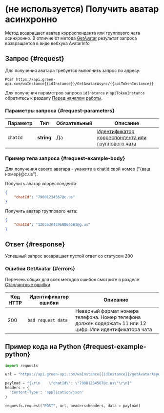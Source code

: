 # (не используется) Получить аватар асинхронно
Метод возвращает аватар корреспондента или группового чата асинхронно. В отличие от метода [GetAvatar](GetAvatar) результат запроса возвращается в виде вебхука AvatarInfo
## Запрос {#request}

Для получения аватара требуется выполнить запрос по адресу:
```
POST https://api.green-api.com/waInstance{{idInstance}}/GetAvatarAsync/{{apiTokenInstance}}
```

Для получения параметров запроса `idInstance` и `apiTokenInstance` обратитесь к разделу [Перед началом работы](../../before-start.md#parameters).

### Параметры запроса {#request-parameters}

Параметр | Тип | Обязательный | Описание
----- | ----- | ----- | -----
`chatId` | **string** | Да | [Идентификатор корреспондента или группового чата](../chat-id.md)

### Пример тела запроса {#request-example-body}

Для получения своего аватара - укажите в chatId свой номер ("{ваш номер}@c.us").

Получить аватар корреспондента:
```json
{
    "chatId": "79001234567@c.us"
}
```

Получить аватар группового чата:
```json
{
    "chatId": "120363043968066561@g.us"
}
```

## Ответ {#response}

Успешный запрос возвращает пустой ответ со статусом 200

### Ошибки GetAvatar {#errors}

Перечень общих для всех методов ошибок смотрите в разделе [Стандартные ошибки](../common-errors.md)

Код HTTP | Идентификатор ошибки | Описание
----- | ----- | -----
200|`bad request data`| Неверный формат номера телефона. Номер телефона должен содержать 11 или 12 цифр. Или идентификатора чата

## Пример кода на Python  {#request-example-python}

```python
import requests

url = "https://api.green-api.com/waInstance{{idInstance}}/getAvatarAsync/{{apiTokenInstance}}"

payload = "{\r\n    \"chatId\": \"79001234567@c.us\"\r\n}"
headers = {
  'Content-Type': 'application/json'
}

requests.request("POST", url, headers=headers, data = payload)

```